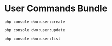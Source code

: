 # User Commands Bundle

```shell script
php console dwo:user:create
```

```shell script
php console dwo:user:update
```

```shell script
php console dwo:user:list
```
